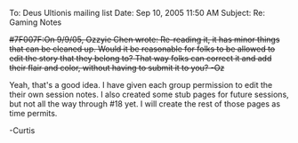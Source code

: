 To: Deus Ultionis mailing list
Date: Sep 10, 2005 11:50 AM
Subject: Re: Gaming Notes

~~#7F007F:On 9/9/05, Ozzyie Chen wrote:
Re-reading it, it has minor things that can be cleaned up.  Would it be reasonable for folks to be allowed to edit the story that they belong to?  That way folks can correct it and add their flair and color, without having to submit it to you?  -Oz~~

Yeah, that's a good idea. I have given each group permission to edit the their own session notes. I also created some stub pages for future sessions, but not all the way through #18 yet. I will create the rest of those pages as time permits.

-Curtis

